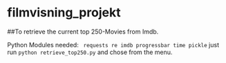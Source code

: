# filmvisning_projekt
##To retrieve the current top 250-Movies from Imdb.

Python Modules needed:
    ``` 
    requests
    re
    imdb
    progressbar
    time
    pickle
    ```
just run `python retrieve_top250.py`
and chose from the menu.

